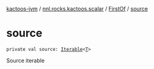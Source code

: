 [kactoos-jvm](../../index.md) / [nnl.rocks.kactoos.scalar](../index.md) / [FirstOf](index.md) / [source](./source.md)

# source

`private val source: `[`Iterable`](https://kotlinlang.org/api/latest/jvm/stdlib/kotlin.collections/-iterable/index.html)`<`[`T`](index.md#T)`>`

Source iterable

